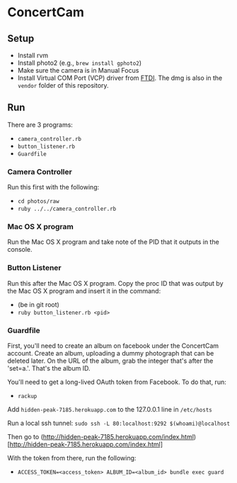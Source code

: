 # ConcertCam

## Setup

* Install rvm
* Install photo2 (e.g., `brew install gphoto2`)
* Make sure the camera is in Manual Focus
* Install Virtual COM Port (VCP) driver from [FTDI](http://www.ftdichip.com/Drivers/VCP.htm). The dmg is also in the `vendor` folder of this repository.

## Run

There are 3 programs:

* `camera_controller.rb`
* `button_listener.rb`
* `Guardfile`

### Camera Controller

Run this first with the following:

* `cd photos/raw`
* `ruby ../../camera_controller.rb`

### Mac OS X program

Run the Mac OS X program and take note of the PID that it outputs in the console.

### Button Listener

Run this after the Mac OS X program. Copy the proc ID that was output by the Mac OS X program and insert it in the command:

* (be in git root)
* `ruby button_listener.rb <pid>`

### Guardfile

First, you'll need to create an album on facebook under the ConcertCam account. Create an album, uploading a dummy photograph that can be deleted later. On the URL of the album, grab the integer that's after the 'set=a.'. That's the album ID.

You'll need to get a long-lived OAuth token from Facebook. To do that, run:

* `rackup`

Add `hidden-peak-7185.herokuapp.com` to the 127.0.0.1 line in `/etc/hosts`

Run a local ssh tunnel: `sudo ssh -L 80:localhost:9292 $(whoami)@localhost`

Then go to (http://hidden-peak-7185.herokuapp.com/index.html)[http://hidden-peak-7185.herokuapp.com/index.html]

With the token from there, run the following:

* `ACCESS_TOKEN=<access_token> ALBUM_ID=<album_id> bundle exec guard`
